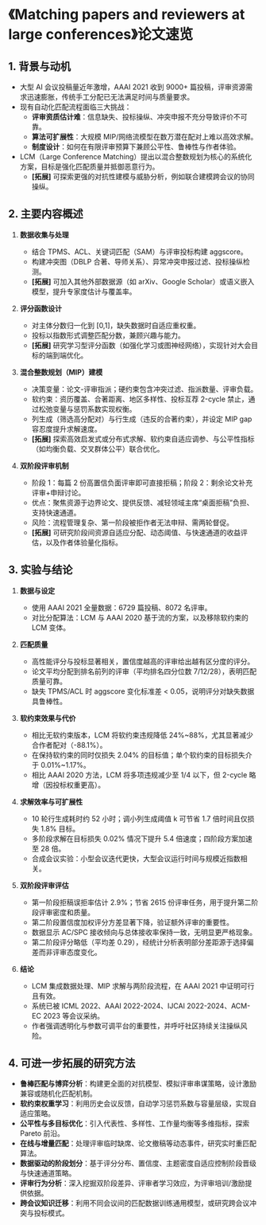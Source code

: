 # 《Matching papers and reviewers at large conferences》论文速览

## 1. 背景与动机

- 大型 AI 会议投稿量近年激增，AAAI 2021 收到 9000+ 篇投稿，评审资源需求迅速膨胀，传统手工分配已无法满足时间与质量要求。
- 现有自动化匹配流程面临三大挑战：
  - **评审资质估计难**：信息缺失、投标操纵、冲突申报不充分导致评价不可靠。
  - **算法可扩展性**：大规模 MIP/网络流模型在数万潜在配对上难以高效求解。
  - **制度设计**：如何在有限评审预算下兼顾公平性、鲁棒性与作者体验。
- LCM（Large Conference Matching）提出以混合整数规划为核心的系统化方案，目标是强化匹配质量并抵御恶意行为。
  - **[拓展]** 可探索更强的对抗性建模与威胁分析，例如联合建模跨会议的协同操纵。

## 2. 主要内容概述

1. **数据收集与处理**

   - 结合 TPMS、ACL、关键词匹配（SAM）与评审投标构建 aggscore。
   - 构建冲突图（DBLP 合著、导师关系）、异常冲突申报过滤、投标操纵检测。
   - **[拓展]** 可加入其他外部数据源（如 arXiv、Google Scholar）或语义嵌入模型，提升专家度估计与覆盖率。
2. **评分函数设计**

   - 对主体分数归一化到 [0,1]，缺失数据时自适应重权重。
   - 投标以指数形式调整匹配分数，兼顾兴趣与能力。
   - **[拓展]** 研究学习型评分函数（如强化学习或图神经网络），实现针对大会目标的端到端优化。
3. **混合整数规划（MIP）建模**

   - 决策变量：论文-评审指派；硬约束包含冲突过滤、指派数量、评审负载。
   - 软约束：资历覆盖、合著距离、地区多样性、投标互荐 2-cycle 禁止，通过松弛变量与惩罚系数实现权衡。
   - 列生成（筛选高分配对）与行生成（违反的合著约束），并设定 MIP gap 容忍度提升求解速度。
   - **[拓展]** 探索高效启发式或分布式求解、软约束自适应调参、与公平性指标（如均衡负载、交叉群体公平）联合优化。
4. **双阶段评审机制**

   - 阶段 1：每篇 2 份高置信负面评审即可直接拒稿；阶段 2：剩余论文补充评审+申辩讨论。
   - 优点：聚焦资源于边界论文、提供反馈、减轻领域主席“桌面拒稿”负担、支持快速通道。
   - 风险：流程管理复杂、第一阶段被拒作者无法申辩、需两轮督促。
   - **[拓展]** 可研究阶段间资源自适应分配、动态阈值、与快速通道的收益评估，以及作者体验量化指标。

## 3. 实验与结论

1. **数据与设定**

   - 使用 AAAI 2021 全量数据：6729 篇投稿、8072 名评审。
   - 对比分配算法：LCM 与 AAAI 2020 基于流的方案，以及移除软约束的 LCM 变体。
2. **匹配质量**

   - 高性能评分与投标显著相关，置信度越高的评审给出越有区分度的评分。
   - 论文平均分配到排名前列的评审（平均排名四分位数 7/12/28），表明匹配质量可靠。
   - 缺失 TPMS/ACL 时 aggscore 变化标准差 < 0.05，说明评分对缺失数据具鲁棒性。
3. **软约束效果与代价**

   - 相比无软约束版本，LCM 将软约束违规降低 24%~88%，尤其显著减少合作者配对（-88.1%）。
   - 在保持软约束的同时仅损失 2.04% 的目标值；单个软约束的目标损失介于 0.01%~1.17%。
   - 相比 AAAI 2020 方法，LCM 将多项违规减少至 1/4 以下，但 2-cycle 略增（因投标权重更高）。
4. **求解效率与可扩展性**

   - 10 轮行生成耗时约 52 小时；调小列生成阈值 k 可节省 1.7 倍时间且仅损失 1.8% 目标。
   - 多阶段求解在目标损失 0.02% 情况下提升 5.4 倍速度；四阶段方案加速至 28 倍。
   - 合成会议实验：小型会议迭代更快，大型会议运行时间与规模近指数相关。
5. **双阶段评审评估**

   - 第一阶段拒稿误拒率估计 2.9%；节省 2615 份评审任务，用于提升第二阶段评审密度和质量。
   - 第二阶段置信度加权评分方差显著下降，验证额外评审的重要性。
   - 数据显示 AC/SPC 接收倾向与总体接收率保持一致，无明显更严格现象。
   - 第二阶段评分略低（平均差 0.29），经统计分析表明部分差距源于选择偏差而非评审态度变化。
6. **结论**

   - LCM 集成数据处理、MIP 求解与两阶段流程，在 AAAI 2021 中证明可行且有效。
   - 系统已被 ICML 2022、AAAI 2022-2024、IJCAI 2022-2024、ACM-EC 2023 等会议采纳。
   - 作者强调透明化与参数可调平台的重要性，并呼吁社区持续关注操纵风险。

## 4. 可进一步拓展的研究方法

- **鲁棒匹配与博弈分析**：构建更全面的对抗模型、模拟评审串谋策略，设计激励兼容或随机化匹配机制。
- **软约束权重学习**：利用历史会议反馈，自动学习惩罚系数与容量层级，实现自适应策略。
- **公平性与多目标优化**：引入代表性、多样性、工作量均衡等多维指标，探索 Pareto 前沿。
- **在线与增量匹配**：处理评审临时缺席、论文撤稿等动态事件，研究实时重匹配算法。
- **数据驱动的阶段划分**：基于评分分布、置信度、主题密度自适应控制阶段晋级与快速通道策略。
- **评审行为分析**：深入挖掘双阶段差异、评审者学习效应，为评审培训/激励提供依据。
- **跨会议知识迁移**：利用不同会议间的匹配数据训练通用模型，或研究跨会议冲突与投标模式。
